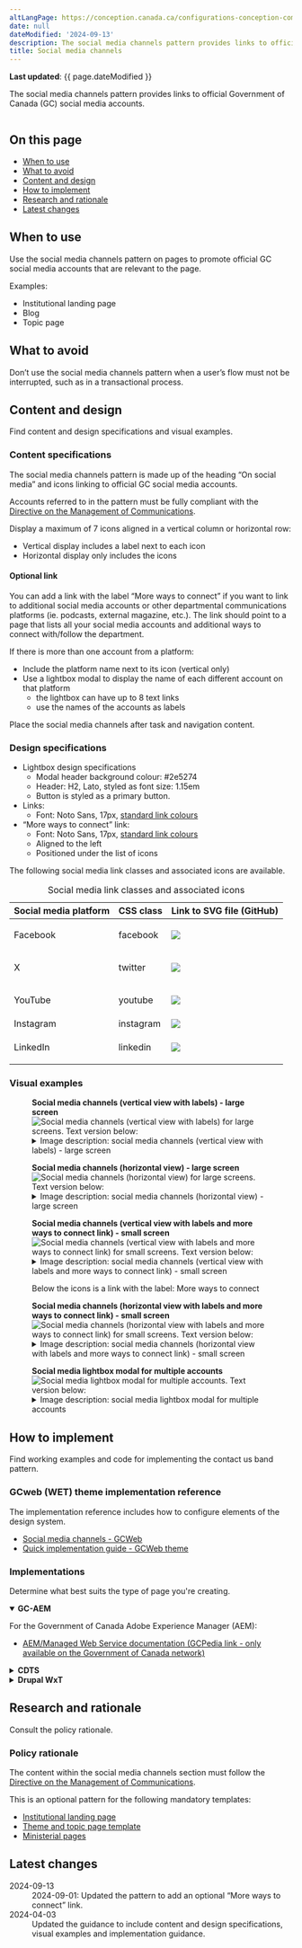 ```yaml
---
altLangPage: https://conception.canada.ca/configurations-conception-communes/bloc-medias-sociaux.html
date: null
dateModified: '2024-09-13'
description: The social media channels pattern provides links to official Government of Canada social media accounts on various social media platforms.
title: Social media channels
---
```

<p><strong>Last updated</strong>: {{ page.dateModified }}</p>
<p>The social media channels pattern provides links to official Government of Canada (GC) social media accounts.</p>
<div class="pattern-demo mrgn-tp-lg mrgn-bttm-xl"><img src="../images/social-media-vertical-mask-en.png" class="img-responsive" alt="" /></div>
<section>
    <h2>On this page</h2>
    <ul>
        <li><a href="#use">When to use</a></li>
        <li><a href="#avoid">What to avoid</a></li>
        <li><a href="#design">Content and design</a></li>
        <li><a href="#implement">How to implement</a></li>
        <li><a href="#research">Research and rationale</a></li>
        <li><a href="#latest">Latest changes</a></li>
    </ul>
</section>
<section>
    <h2 id="use">When to use</h2>
    <p>Use the social media channels pattern on pages to promote official GC social media accounts that are relevant to the page.</p>
    <p>Examples:</p>
    <ul>
        <li>Institutional landing page</li>
        <li>Blog</li>
        <li>Topic page</li>
    </ul>
</section>
<section>
    <h2 id="avoid">What to avoid</h2>
    <p>Don’t use the social media channels pattern when a user’s flow must not be interrupted, such as in a transactional process.</p>
</section>
<section>
    <h2 id="design">Content and design</h2>
    <p>Find content and design specifications and visual examples.</p>
    <h3>Content specifications</h3>
    <p>The social media channels pattern is made up of the heading “On social media” and icons linking to official GC social media accounts.</p>
    <p>Accounts referred to in the pattern must be fully compliant with the <a href="https://www.tbs-sct.canada.ca/pol/doc-eng.aspx?id=30682">Directive on the Management of Communications</a>.</p>
    <p>Display a maximum of 7 icons aligned in a vertical column or horizontal row:</p>
    <ul>
        <li>Vertical display includes a label next to each icon</li>
        <li>Horizontal display only includes the icons</li>
    </ul>
    <h4>Optional link</h4>
    <p>You can add a link with the label “More ways to connect” if you want to link to additional social media accounts or other departmental communications platforms (ie. podcasts, external magazine, etc.). The link should point to a page that lists all your social media accounts and additional ways to connect with/follow the department.</p>
    <p>If there is more than one account from a platform:</p>
    <ul>
        <li>Include the platform name next to its icon (vertical only)</li>
        <li>
            Use a lightbox modal to display the name of each different account on that platform
            <ul>
                <li>the lightbox can have up to 8 text links</li>
                <li>use the names of the accounts as labels</li>
            </ul>
        </li>
    </ul>
    <p>Place the social media channels after task and navigation content.</p>
    <h3>Design specifications</h3>
    <ul>
        <li>
            Lightbox design specifications
            <ul>
                <li>Modal header background colour: #2e5274</li>
                <li>Header: H2, Lato, styled as font size: 1.15em</li>
                <li>Button is styled as a primary button.</li>
            </ul>
        </li>
        <li>
            Links:
            <ul>
                <li>Font: Noto Sans, 17px, <a href="https://design.canada.ca/styles/colours.html">standard link colours</a></li>
            </ul>
        </li>
        <li>“More ways to connect” link:
        <ul>
            <li>Font: Noto Sans, 17px, <a href="https://design.canada.ca/styles/colours.html">standard link colours</a></li>
            <li>Aligned to the left</li>
            <li>Positioned under the list of icons</li>
        </ul>
</li>
    </ul>
    <p>The following social media link classes and associated icons are available.</p>
    <div class="row mrgn-tp-lg">
        <div class="col-md-8">
            <div class="panel panel-default">
                <table class="table table-striped" id="social-media" aria-live="polite">
                    <caption class="wb-inv">
                        Social media link classes and associated icons
                    </caption>
                    <thead>
                        <tr>
                            <th class="col-md-4">Social media platform</th>
                            <th class="col-md-6">CSS class</th>
                            <th class="col-md-2">Link to SVG file (GitHub)</th>
                        </tr>
                    </thead>
                    <tbody>
                        <tr>
                            <td>Facebook</td>
                            <td><p>facebook</p></td>
                            <td class="text-center"><img style="max-width:50px;" src="https://wet-boew.github.io/themes-dist/GCWeb/GCWeb/assets/gc-follow-us/facebook.svg" /></td>
                        </tr>
                        <tr>
                            <td>X</td>
                            <td><p>twitter</p></td>
                            <td class="text-center"><img style="max-width:50px;" src="https://wet-boew.github.io/themes-dist/GCWeb/GCWeb/assets/gc-follow-us/x.svg" /></td>
                        </tr>
                        <tr>
                            <td>YouTube</td>
                            <td><p>youtube</p></td>
                            <td class="text-center"><img style="max-width:50px;" src="https://wet-boew.github.io/themes-dist/GCWeb/GCWeb/assets/gc-follow-us/youtube.svg" /></td>
                        </tr>
                        <tr>
                            <td>Instagram</td>
                            <td>instagram</td>
                            <td class="text-center"><img style="max-width:50px;" src="https://wet-boew.github.io/themes-dist/GCWeb/GCWeb/assets/gc-follow-us/instagram.svg" /></td>
                        </tr>
                        <tr>
                            <td>LinkedIn</td>
                            <td><p>linkedin</p></td>
                            <td class="text-center"><img style="max-width:50px;" src="https://wet-boew.github.io/themes-dist/GCWeb/GCWeb/assets/gc-follow-us/linkedin.svg" /></td>
                        </tr>
                    </tbody>
                </table>
            </div>
        </div>
    </div>
    <h3>Visual examples</h3>
    <div class="pattern-demo mrgn-tp-md mrgn-bttm-md">
        <figure class="mrgn-tp-md mrgn-bttm-lg">
            <figcaption><b>Social media channels (vertical view with labels) - large screen</b></figcaption>
            <img src="../images/social-media-vertical-mask-en.png" class="img-responsive" alt="Social media channels (vertical view with labels) for large screens. Text version below:" />
            <details>
                <summary class="wb-toggle" data-toggle='{"print":"on"}'>Image description: social media channels (vertical view with labels) - large screen</summary>
                <p>Social media channel links appear in a section with the heading “On social media”. Below the heading is a vertical list with associated icons and labels:</p>
                <ul>
                    <li>Facebook icon followed by the placeholder text FacebookPageName</li>
                    <li>X icon followed by the placeholder text @XAccount</li>
                    <li>Youtube icon followed by the placeholder text YouTubeName</li>
                    <li>Instagram icon followed by the placeholder text InstagramName</li>
                    <li>LinkedIn icon followed by the placeholder text LinkedInName</li>
                </ul>
            </details>
        </figure>
    </div>
    <div class="pattern-demo mrgn-tp-md mrgn-bttm-md">
        <figure class="mrgn-tp-md mrgn-bttm-lg">
            <figcaption><b>Social media channels (horizontal view) - large screen</b></figcaption>
            <img src="../images/social-media-horizontal-mask-en.png" class="img-responsive" alt="Social media channels (horizontal view) for large screens. Text version below:" />
            <details>
                <summary class="wb-toggle" data-toggle='{"print":"on"}'>Image description: social media channels (horizontal view) - large screen</summary>
                <p>Social media channel links appear in a section with the heading “On social media”. Below the heading is a horizontal list with associated icons, but without labels:</p>
                <ul>
                    <li>Facebook</li>
                    <li>X</li>
                    <li>Youtube</li>
                    <li>Instagram</li>
                    <li>LinkedIn</li>
                </ul>
            </details>
        </figure>
    </div>
    <div class="pattern-demo mrgn-tp-md mrgn-bttm-md">
        <figure class="mrgn-tp-md mrgn-bttm-lg">
            <figcaption><b>Social media channels (vertical view with labels and more ways to connect link) - small screen</b></figcaption>
            <img src="../images/social-media-vertical-en-sm.png" class="img-responsive" alt="Social media channels (vertical view with labels and more ways to connect link) for small screens. Text version below:" />
            <details>
                <summary class="wb-toggle" data-toggle='{"print":"on"}'>Image description: social media channels (vertical view with labels and more ways to connect link) - small screen</summary>
                <p>Social media channel links appear in a section with the heading “On social media”. Below the heading is a vertical list with associated icons and labels:</p>
                <ul>
                    <li>Facebook icon followed by the placeholder text FacebookPageName</li>
                    <li>X icon followed by the placeholder text @XAccount</li>
                    <li>Youtube icon followed by the placeholder text YouTubeName</li>
                    <li>Instagram icon followed by the placeholder text InstagramName</li>
                    <li>LinkedIn icon followed by the placeholder text LinkedInName</li>
                </ul>
            </details>
            <p>Below the icons is a link with the label: More ways to connect</p>
        </figure>
    </div>
        <div class="pattern-demo mrgn-tp-md mrgn-bttm-md">
        <figure class="mrgn-tp-md mrgn-bttm-lg">
            <figcaption><b>Social media channels (horizontal view with labels and more ways to connect link) - small screen</b></figcaption>
            <img src="../images/social-media-horizontal-en-sm.png" class="img-responsive" alt="Social media channels (horizontal view with labels and more ways to connect link) for small screens. Text version below:" />
            <details>
                <summary class="wb-toggle" data-toggle='{"print":"on"}'>Image description: social media channels (horizontal view with labels and more ways to connect link) - small screen</summary>
                <p>Social media channel links appear in a section with the heading “On social media”. Below the heading is a vertical list with associated icons and labels:</p>
                <ul>
                    <li>Facebook icon followed by the placeholder text FacebookPageName</li>
                    <li>X icon followed by the placeholder text @XAccount</li>
                    <li>Youtube icon followed by the placeholder text YouTubeName</li>
                    <li>Instagram icon followed by the placeholder text InstagramName</li>
                    <li>LinkedIn icon followed by the placeholder text LinkedInName</li>
                </ul>
                <p>Below the icons is a link with the label: More ways to connect</p>
            </details>
        </figure>
    </div>
    <div class="pattern-demo mrgn-tp-md mrgn-bttm-md">
        <figure class="mrgn-tp-md mrgn-bttm-lg">
            <figcaption><b>Social media lightbox modal for multiple accounts</b></figcaption>
            <img src="../images/social-media-lightbox-en.png" class="img-responsive" alt="Social media lightbox modal for multiple accounts. Text version below:" />
            <details>
                <summary class="wb-toggle" data-toggle='{"print":"on"}'>Image description: social media lightbox modal for multiple accounts</summary>
                <p>
                    An overlay lightbox for displaying multiple Facebook accounts. There is a header indicating which social media platform, below there are two links titled [First Facebook account title] and [Second Facebook account
                    title]. The lightbox has a close button and an X in the corner to exit the modal.
                </p>
            </details>
        </figure>
    </div>
</section>
<section>
    <h2 id="implement">How to implement</h2>
    <p>Find working examples and code for implementing the contact us band pattern.</p>
    <h3>GCweb (WET) theme implementation reference</h3>
    <p>The implementation reference includes how to configure elements of the design system.</p>
    <ul>
        <li><a href="https://wet-boew.github.io/GCWeb/components/gc-follow-us/gc-follow-us-en.html">Social media channels - GCWeb</a></li>
        <li><a href="https://wet-boew.github.io/GCWeb/docs/implementing-en.html">Quick implementation guide - GCWeb theme</a></li>
    </ul>
    <h3>Implementations</h3>
    <p>Determine what best suits the type of page you're creating.</p>
    <div class="row">
        <div class="col-md-8">
            <div class="wb-tabs mrgn-tp-lg">
                <div class="tabpanels">
                    <details id="004" open="open">
                        <summary><strong>GC-AEM</strong></summary>
                        <p class="mrgn-tp-lg">For the Government of Canada Adobe Experience Manager (AEM):</p>
                        <ul>
                            <li><a href="https://www.gcpedia.gc.ca/wiki/AEM_GC-specific_Documentation_6.5">AEM/Managed Web Service documentation (GCPedia link - only available on the Government of Canada network)</a></li>
                        </ul>
                    </details>
                    <details id="005">
                        <summary><strong>CDTS</strong></summary>
                        <p class="mrgn-tp-lg">For the Centrally Deployed Templates Solution (CDTS):</p>
                        <ul>
                            <li><a href="https://cenw-wscoe.github.io/sgdc-cdts/docs/index-en.html">CDTS documentation</a></li>
                        </ul>
                    </details>
                    <details id="006">
                        <summary><strong>Drupal WxT</strong></summary>
                        <p class="mrgn-tp-lg">For Drupal WxT:</p>
                        <ul>
                            <li><a href="https://drupalwxt.github.io/">Drupal WxT documentation</a></li>
                        </ul>
                    </details>
                </div>
            </div>
        </div>
    </div>
</section>
<section>
    <h2 id="research">Research and rationale</h2>
    <p>Consult the policy rationale.</p>
    <h3>Policy rationale</h3>
    <p>The content within the social media channels section must follow the <a href="https://www.tbs-sct.canada.ca/pol/doc-eng.aspx?id=30682">Directive on the Management of Communications</a>.</p>
    <p>This is an optional pattern for the following mandatory templates:</p>
    <ul>
        <li><a href="https://design.canada.ca/mandatory-templates/institutional-profile-pages.html">Institutional landing page</a></li>
        <li><a href="https://design.canada.ca/mandatory-templates/theme-topic.html">Theme and topic page template</a></li>
        <li><a href="https://design.canada.ca/mandatory-templates/ministerial-profile-pages.html">Ministerial pages</a></li>
    </ul>
</section>
<section>
    <h2 id="latest">Latest changes</h2>
    <dl class="dl-horizontal">
      <dt>
            <time datetime="2024-09-13" class="link-muted">2024-09-13</time>
        </dt>
        <dd>2024-09-01: Updated the pattern to add an optional “More ways to connect” link.</dd>
        <dt>
            <time datetime="2023-08-13" class="link-muted">2024-04-03</time>
        </dt>
        <dd>Updated the guidance to include content and design specifications, visual examples and implementation guidance.</dd>
    </dl>
</section>
